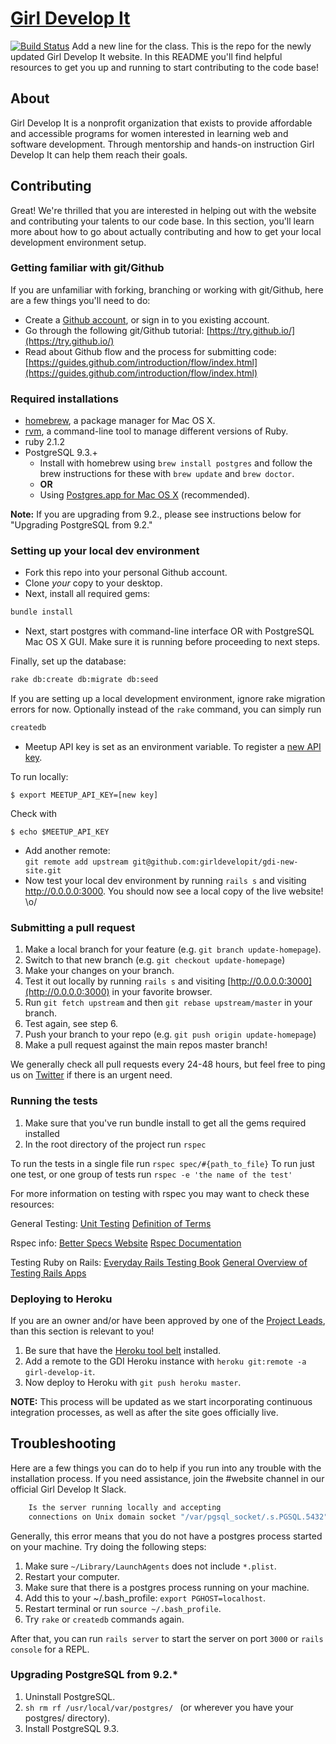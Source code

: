 # [Girl Develop It](http://girl-develop-it.herokuapp.com)
[![Build Status](https://travis-ci.org/imuchnik/gdi-new-site.svg?branch=master)](https://travis-ci.org/imuchnik/gdi-new-site)
Add a new line for the class.
This is the repo for the newly updated Girl Develop It website. In this README you'll find helpful resources to get you up and running to start contributing to the code base!

## About

Girl Develop It is a nonprofit organization that exists to provide affordable and accessible programs for women interested in learning web and software development. Through mentorship and hands-on instruction Girl Develop It can help them reach their goals.

## Contributing

Great! We're thrilled that you are interested in helping out with the website and contributing your talents to our code base. In this section, you'll learn more about how to go about actually contributing and how to get your local development environment setup.

### Getting familiar with git/Github

If you are unfamiliar with forking, branching or working with git/Github, here are a few things you'll need to do:

- Create a [Github account](https://github.com/join), or sign in to you existing account.
- Go through the following git/Github tutorial: [https://try.github.io/](https://try.github.io/)
- Read about Github flow and the process for submitting code: [https://guides.github.com/introduction/flow/index.html](https://guides.github.com/introduction/flow/index.html)

### Required installations
* [homebrew](http://brew.sh/), a package manager for Mac OS X.
* [rvm](http://rvm.io/), a command-line tool to manage different versions of Ruby.
* ruby 2.1.2
* PostgreSQL 9.3.+
  * Install with homebrew using `brew install postgres` and follow the brew instructions for these with `brew update` and `brew doctor`. 
  * **OR**
  * Using [Postgres.app for Mac OS X](http://www.postgresql.org/download/macosx/) (recommended).

**Note:** If you are upgrading from 9.2., please see instructions below for "Upgrading PostgreSQL from 9.2."

### Setting up your local dev environment

- Fork this repo into your personal Github account.
- Clone _your_ copy to your desktop.
- Next, install all required gems:

```sh
bundle install
```

- Next, start postgres with command-line interface OR with PostgreSQL Mac OS X GUI. Make sure it is running before proceeding to next steps.

Finally, set up the database:

```sh
rake db:create db:migrate db:seed
```

If you are setting up a local development environment, ignore rake migration errors for now. Optionally instead of the `rake` command, you can simply run

```sh
createdb
```

- Meetup API key is set as an environment variable. To register a [new API key](https://secure.meetup.com/meetup_api/key/).

To run locally:
```
$ export MEETUP_API_KEY=[new key]
```

Check with
```
$ echo $MEETUP_API_KEY
```

- Add another remote:  
   `git remote add upstream git@github.com:girldevelopit/gdi-new-site.git`
- Now test your local dev environment by running `rails s` and visiting http://0.0.0.0:3000. You should now see a local copy of the live website! \o/
   
### Submitting a pull request

1. Make a local branch for your feature (e.g. `git branch update-homepage`).
2. Switch to that new branch (e.g. `git checkout update-homepage`)
3. Make your changes on your branch.
4. Test it out locally by running `rails s` and visiting [http://0.0.0.0:3000](http://0.0.0.0:3000) in your favorite browser.
5. Run `git fetch upstream` and then `git rebase upstream/master` in your branch.
6. Test again, see step 6.
7. Push your branch to your repo (e.g. `git push origin update-homepage`)
8. Make a pull request against the main repos master branch!

We generally check all pull requests every 24-48 hours, but feel free to ping us on [Twitter](http://twitter.com/girldevelopit) if there is an urgent need.

### Running the tests
1. Make sure that you've run bundle install to get all the gems required installed
2. In the root directory of the project run `rspec`

To run the tests in a single file run `rspec spec/#{path_to_file}`
To run just one test, or one group of tests run `rspec -e 'the name of the test'`

For more information on testing with rspec you may want to check these resources:

General Testing:
[Unit Testing](http://martinfowler.com/bliki/UnitTest.html)
[Definition of Terms](https://programmers.stackexchange.com/questions/48237/what-is-an-integration-test-exactly)

Rspec info:
[Better Specs Website](http://betterspecs.org/)
[Rspec Documentation](http://rspec.info/)

Testing Ruby on Rails:
[Everyday Rails Testing Book](https://leanpub.com/everydayrailsrspec)
[General Overview of Testing Rails Apps](http://robots.thoughtbot.com/how-we-test-rails-applications)


### Deploying to Heroku

If you are an owner and/or have been approved by one of the [Project Leads](https://github.com/girldevelopit/gdi-new-site/blob/master/CONTRIBUTORS.md#project-leads), than this section is relevant to you!

1. Be sure that have the [Heroku tool belt](https://toolbelt.heroku.com/) installed.
2. Add a remote to the GDI Heroku instance with `heroku git:remote -a girl-develop-it`.
3. Now deploy to Heroku with `git push heroku master`.

**NOTE:** This process will be updated as we start incorporating continuous integration processes, as well as after the site goes officially live.


## Troubleshooting

Here are a few things you can do to help if you run into any trouble with the installation process. If you need assistance, join the #website channel in our official Girl Develop It Slack.


```sh
	Is the server running locally and accepting
	connections on Unix domain socket "/var/pgsql_socket/.s.PGSQL.5432"?
```

Generally, this error means that you do not have a postgres process started on your machine. Try doing the following steps:

1. Make sure `~/Library/LaunchAgents` does not include `*.plist`.
2. Restart your computer.
3. Make sure that there is a postgres process running on your machine.
4. Add this to your ~/.bash_profile: `export PGHOST=localhost`.
5. Restart terminal or run `source ~/.bash_profile`.
6. Try `rake` or `createdb` commands again.

After that, you can run `rails server` to start the server on port `3000` or `rails console` for a REPL.

### Upgrading PostgreSQL from 9.2.*

1. Uninstall PostgreSQL. 
2. ```sh rm rf /usr/local/var/postgres/ ``` (or wherever you have your postgres/ directory).
3. Install PostgreSQL 9.3.
